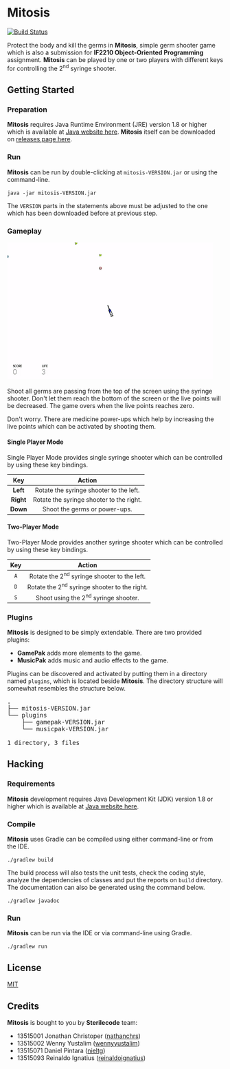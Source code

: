 # Mitosis

[![Build Status](https://travis-ci.org/nieltg/mitosis.svg?branch=master)](https://travis-ci.org/nieltg/mitosis)

Protect the body and kill the germs in **Mitosis**, simple germ shooter game which is also a submission for **IF2210 Object-Oriented Programming** assignment. **Mitosis** can be played by one or two players with different keys for controlling the 2<sup>nd</sup> syringe shooter.

## Getting Started

### Preparation

**Mitosis** requires Java Runtime Environment (JRE) version 1.8 or higher which is available at [Java website here](https://www.oracle.com/technetwork/java/javase/downloads/index.html). **Mitosis** itself can be downloaded on [releases page here](https://github.com/nieltg/mitosis/releases).

### Run

**Mitosis** can be run by double-clicking at `mitosis-VERSION.jar` or using the command-line.

```
java -jar mitosis-VERSION.jar
```

The `VERSION` parts in the statements above must be adjusted to the one which has been downloaded before at previous step.

### Gameplay

![Mitosis Gameplay](doc/Screencast-1.gif)

Shoot all germs are passing from the top of the screen using the syringe shooter. Don't let them reach the bottom of the screen or the live points will be decreased. The game overs when the live points reaches zero.

Don't worry. There are medicine power-ups which help by increasing the live points which can be activated by shooting them.

#### Single Player Mode

Single Player Mode provides single syringe shooter which can be controlled by using these key bindings.

|    Key    |                  Action                  |
|:---------:|:----------------------------------------:|
| **Left**  | Rotate the syringe shooter to the left.  |
| **Right** | Rotate the syringe shooter to the right. |
| **Down**  | Shoot the germs or power-ups.            |

#### Two-Player Mode

Two-Player Mode provides another syringe shooter which can be controlled by using these key bindings.

| Key |                    Action                    |
|:---:|:--------------------------------------------:|
| `A` | Rotate the 2<sup>nd</sup> syringe shooter to the left.  |
| `D` | Rotate the 2<sup>nd</sup> syringe shooter to the right. |
| `S` | Shoot using the 2<sup>nd</sup> syringe shooter.         |

### Plugins

**Mitosis** is designed to be simply extendable. There are two provided plugins:

- **GamePak** adds more elements to the game.
- **MusicPak** adds music and audio effects to the game.

Plugins can be discovered and activated by putting them in a directory named `plugins`, which is located beside **Mitosis**. The directory structure will somewhat resembles the structure below.

<pre>
.  
&#x251C;&#x2500;&#x2500; mitosis-VERSION.jar  
&#x2514;&#x2500;&#x2500; plugins  
&nbsp;&nbsp;&nbsp;&nbsp;&#x251C;&#x2500;&#x2500; gamepak-VERSION.jar  
&nbsp;&nbsp;&nbsp;&nbsp;&#x2514;&#x2500;&#x2500; musicpak-VERSION.jar  
  
1 directory, 3 files
</pre>

## Hacking

### Requirements

**Mitosis** development requires Java Development Kit (JDK) version 1.8 or higher which is available at [Java website here](https://www.oracle.com/technetwork/java/javase/downloads/index.html).

### Compile

**Mitosis** uses Gradle can be compiled using either command-line or from the IDE.

```
./gradlew build
```

The build process will also tests the unit tests, check the coding style, analyze the dependencies of classes and put the reports on `build` directory. The documentation can also be generated using the command below.

```
./gradlew javadoc
```

### Run

**Mitosis** can be run via the IDE or via command-line using Gradle.

```
./gradlew run
```

## License

[MIT](LICENSE)

## Credits

**Mitosis** is bought to you by **Sterilecode** team:

- 13515001 Jonathan Christoper ([nathanchrs](https://github.com/nathanchrs))
- 13515002 Wenny Yustalim ([wennyyustalim](https://github.com/wennyyustalim))
- 13515071 Daniel Pintara ([nieltg](https://github.com/nieltg))
- 13515093 Reinaldo Ignatius ([reinaldoignatius](https://github.com/reinaldoignatius))
